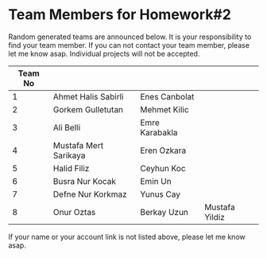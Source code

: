 ﻿# Team Members for Homework#2

Random generated teams are announced below. It is your responsibility to find your team member.
If you can not contact your team member, please let me know asap. Individual projects will not be accepted.

| Team No 	|              	|                 	|                 	|
|---------	|--------------	|-----------------	|-----------------	|
| 1       	|    Ahmet Halis Sabirli      	|Enes Canbolat
| 2       	|    Gorkem Gulletutan       	|Mehmet Kilic
| 3       	|    Ali Belli        		|Emre Karabakla
| 4       	|    Mustafa Mert Sarikaya      |Eren Ozkara
| 5       	|    Halid Filiz       		|Ceyhun Koc
| 6       	|    Busra Nur Kocak      	|Emin Un
| 7       	|    Defne Nur Korkmaz  	|Yunus Cay
| 8       	|    Onur Oztas      		|Berkay Uzun	|Mustafa Yildiz

If your name or your account link is not listed above, please let me know asap.
